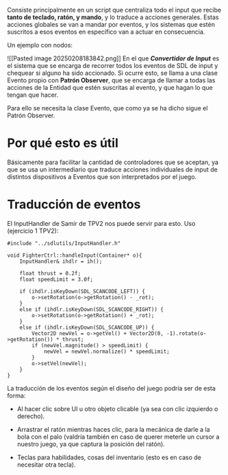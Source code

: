 Consiste principalmente en un script que centraliza todo el input que recibe **tanto de teclado, ratón, y mando**, y lo traduce a acciones generales. Estas acciones globales se van a mandar por eventos, y los sistemas que estén suscritos a esos eventos en específico van a actuar en consecuencia.

Un ejemplo con nodos: 

![[Pasted image 20250208183842.png]]
En el que ***Convertidor de Input*** es el sistema que se encarga de recorrer todos los eventos de SDL de input y chequear si alguno ha sido accionado. Si ocurre esto, se llama a una clase Evento propio con **Patrón Observer**, que se encarga de llamar a todas las acciones de la Entidad que estén suscritas al evento, y que hagan lo que tengan que hacer.

Para ello se necesita la clase Evento, que como ya se ha dicho sigue el Patrón Observer. 

# Por qué esto es útil

Básicamente para facilitar la cantidad de controladores que se aceptan, ya que se usa un intermediario que traduce acciones individuales de input de distintos dispositivos a Eventos que son interpretados por el juego.

# Traducción de eventos
El InputHandler de Samir de TPV2 nos puede servir para esto.
Uso (ejercicio 1 TPV2):

```
#include "../sdlutils/InputHandler.h"

void FighterCtrl::handleInput(Container* o){
	InputHandler& ihdlr = ih();

	float thrust = 0.2f;
	float speedLimit = 3.0f;

	if (ihdlr.isKeyDown(SDL_SCANCODE_LEFT)) {
		o->setRotation(o->getRotation() - _rot);
	}
	else if (ihdlr.isKeyDown(SDL_SCANCODE_RIGHT)) {
		o->setRotation(o->getRotation() + _rot);
	}
	else if (ihdlr.isKeyDown(SDL_SCANCODE_UP)) {
		Vector2D newVel = o->getVel() + Vector2D(0, -1).rotate(o->getRotation()) * thrust;
		if (newVel.magnitude() > speedLimit) {
			newVel = newVel.normalize() * speedLimit;
		}
		o->setVel(newVel);
	}
}
```

La traducción de los eventos según el diseño del juego podría ser de esta forma:
- Al hacer clic sobre UI u otro objeto clicable (ya sea con clic izquierdo o derecho).

- Arrastrar el ratón mientras haces clic, para la mecánica de darle a la bola con el palo (valdría también en caso de querer meterle un cursor a nuestro juego, ya que captura la posición del ratón).
- Teclas para habilidades, cosas del inventario (esto es en caso de necesitar otra tecla).